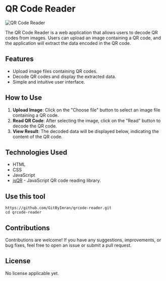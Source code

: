 # QR Code Reader

![QR Code Reader](https://i.ibb.co/9t9h15H/image.png)

The QR Code Reader is a web application that allows users to decode QR codes from images. Users can upload an image containing a QR code, and the application will extract the data encoded in the QR code.

## Features

- Upload image files containing QR codes.
- Decode QR codes and display the extracted data.
- Simple and intuitive user interface.

## How to Use

1. **Upload Image**: Click on the "Choose file" button to select an image file containing a QR code.
2. **Read QR Code**: After selecting the image, click on the "Read" button to decode the QR code.
3. **View Result**: The decoded data will be displayed below, indicating the content of the QR code.

## Technologies Used

- HTML
- CSS
- JavaScript
- [jsQR](https://github.com/cozmo/jsQR) - JavaScript QR code reading library.

## Use this tool

```
https://github.com/GitByImran/qrcode-reader.git
cd qrcode-reader
```

## Contributions

Contributions are welcome! If you have any suggestions, improvements, or bug fixes, feel free to open an issue or submit a pull request.

## License

No license applicable yet.